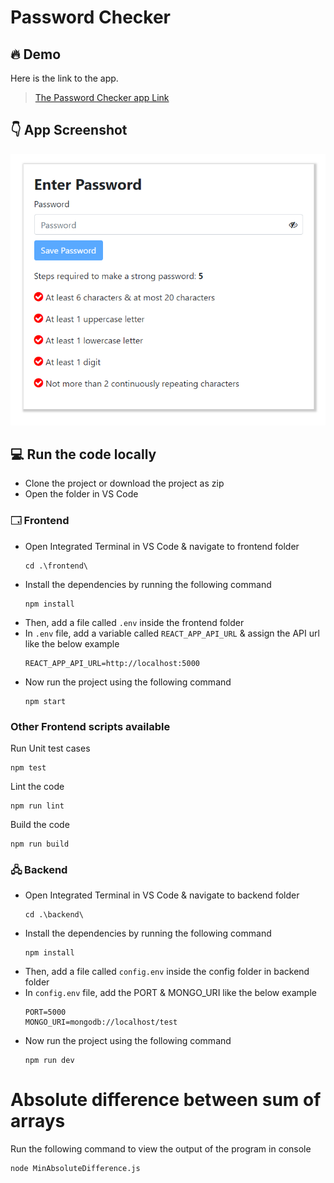 # Password Checker

## 🔥 Demo

Here is the link to the app.

> [The Password Checker app Link](http://ec2-13-127-32-163.ap-south-1.compute.amazonaws.com/)

## 👇 App Screenshot

<p align="center">
  <img src="./Screenshot.png" alt="name"/>
</p>

## 💻 Run the code locally

- Clone the project or download the project as zip
- Open the folder in VS Code

### 🗔 Frontend

- Open Integrated Terminal in VS Code & navigate to frontend folder
  ```
  cd .\frontend\
  ```
- Install the dependencies by running the following command
  ```
  npm install
  ```
- Then, add a file called `.env` inside the frontend folder
- In `.env` file, add a variable called `REACT_APP_API_URL` & assign the API url like the below example
  ```
  REACT_APP_API_URL=http://localhost:5000
  ```
- Now run the project using the following command
  ```
  npm start
  ```

### Other Frontend scripts available

Run Unit test cases

```
npm test
```

Lint the code

```
npm run lint
```

Build the code

```
npm run build
```

### 🖧 Backend

- Open Integrated Terminal in VS Code & navigate to backend folder
  ```
  cd .\backend\
  ```
- Install the dependencies by running the following command
  ```
  npm install
  ```
- Then, add a file called `config.env` inside the config folder in backend folder
- In `config.env` file, add the PORT & MONGO_URI like the below example
  ```
  PORT=5000
  MONGO_URI=mongodb://localhost/test
  ```
- Now run the project using the following command
  ```
  npm run dev
  ```

# Absolute difference between sum of arrays

Run the following command to view the output of the program in console

```
node MinAbsoluteDifference.js
```
